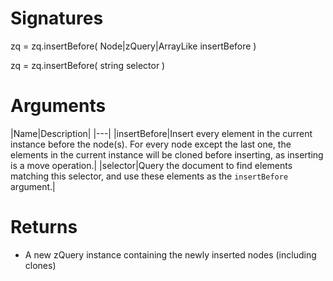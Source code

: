 <!-- start reference -->

# Signatures

zq = zq.insertBefore( Node|zQuery|ArrayLike insertBefore )

zq = zq.insertBefore( string selector )

# Arguments

|Name|Description|
|---|
|insertBefore|Insert every element in the current instance before the node(s). For every node except the last one, the elements in the current instance will be cloned before inserting, as inserting is a move operation.|
|selector|Query the document to find elements matching this selector, and use these elements as the `insertBefore` argument.|

# Returns

- A new zQuery instance containing the newly inserted nodes (including clones)

<!-- end reference -->
